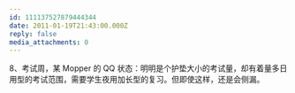 ```yaml
---
id: 111137527879444344
date: 2011-01-19T21:43:00.000Z
reply: false
media_attachments: 0
---
```


8、考试周，某 Mopper 的 QQ 状态：明明是个护垫大小的考试量，却有着量多日用型的考试范围，需要学生夜用加长型的复习。但即使这样，还是会侧漏。 ​​​​

